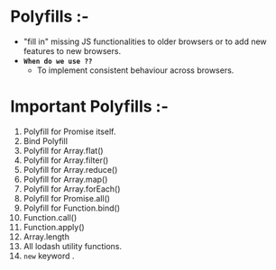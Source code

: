 # Polyfills :-

-   "fill in" missing JS functionalities to older browsers or to add new features to new browsers.
-   **`When do we use ??`**
    -   To implement consistent behaviour across browsers.

# Important Polyfills :-

1. Polyfill for Promise itself.
2. Bind Polyfill
3. Polyfill for Array.flat()
4. Polyfill for Array.filter()
5. Polyfill for Array.reduce()
6. Polyfill for Array.map()
7. Polyfill for Array.forEach()
8. Polyfill for Promise.all()
9. Polyfill for Function.bind()
10. Function.call()
11. Function.apply()
12. Array.length
13. All lodash utility functions.
14. `new` keyword .
